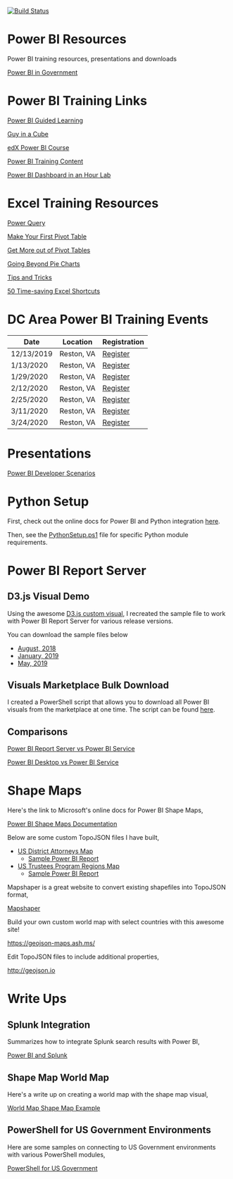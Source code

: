 [![Build Status](https://dev.azure.com/stevewi2019/stevewi/_apis/build/status/SteveWinward.PowerBI?branchName=master)](https://dev.azure.com/stevewi2019/stevewi/_build/latest?definitionId=1&branchName=master)

# Power BI Resources
Power BI training resources, presentations and downloads

[Power BI in Government](https://powergi.blog/)

# Power BI Training Links
[Power BI Guided Learning](https://docs.microsoft.com/en-us/power-bi/guided-learning/)

[Guy in a Cube](https://www.youtube.com/channel/UCFp1vaKzpfvoGai0vE5VJ0w)

[edX Power BI Course](https://www.edx.org/course/analyzing-and-visualizing-data-with-power-bi-0)

[Power BI Training Content](https://aka.ms/PBITraining)

[Power BI Dashboard in an Hour Lab](https://aka.ms/pbi-diah)

# Excel Training Resources
[Power Query](https://templates.office.com/en-us/power-query-tutorial-tm11414620)

[Make Your First Pivot Table](https://templates.office.com/en-us/pivottable-tutorial-tm16400647)

[Get More out of Pivot Tables](https://templates.office.com/en-us/get-more-out-of-pivottables-tm16410255)

[Going Beyond Pie Charts](https://templates.office.com/en-us/beyond-pie-charts-tutorial-tm45299826)

[Tips and Tricks](https://templates.office.com/en-us/tips-tricks-tm22725512)

[50 Time-saving Excel Shortcuts](https://templates.office.com/en-us/50-time-saving-excel-shortcuts-tm67670278)

# DC Area Power BI Training Events
|Date|Location|Registration|
|---|---|---|
|12/13/2019|Reston, VA|[Register](https://www.microsoftevents.com/profile/form/index.cfm?PKformID=0x79217850001&ch=x4)|
|1/13/2020|Reston, VA|[Register](https://www.microsoftevents.com/profile/form/index.cfm?PKformID=0x88481680001&ch=x4)|
|1/29/2020|Reston, VA|[Register](https://www.microsoftevents.com/profile/form/index.cfm?PKformID=0x88529560001&ch=x4)|
|2/12/2020|Reston, VA|[Register](https://www.microsoftevents.com/profile/form/index.cfm?PKformID=0x87163080001&ch=x4)|
|2/25/2020|Reston, VA|[Register](https://www.microsoftevents.com/profile/form/index.cfm?PKformID=0x88530890001&ch=x4)|
|3/11/2020|Reston, VA|[Register](https://www.microsoftevents.com/profile/form/index.cfm?PKformID=0x88488140001&ch=x4)|
|3/24/2020|Reston, VA|[Register](https://www.microsoftevents.com/profile/form/index.cfm?PKformID=0x88489470001&ch=x4)|

# Presentations
[Power BI Developer Scenarios](https://aka.ms/steve-pbi-dev)

# Python Setup
First, check out the online docs for Power BI and Python integration [here](https://docs.microsoft.com/en-us/power-bi/desktop-python-scripts).

Then, see the [PythonSetup.ps1](/Python/PythonSetup.ps1) file for specific Python module requirements.

# Power BI Report Server
## D3.js Visual Demo
Using the awesome [D3.js custom visual](https://appsource.microsoft.com/en-us/product/power-bi-visuals/WA104381354?tab=Overview), I recreated the sample file to work with Power BI Report Server for various release versions. 

You can download the sample files below

* [August, 2018](/Misc/d3js_report_server_aug_2018.pbix)
* [January, 2019](/Misc/d3js_report_server_jan_2019.pbix)
* [May, 2019](/Misc/d3js_report_server_may_2019.pbix)

## Visuals Marketplace Bulk Download
I created a PowerShell script that allows you to download all Power BI visuals from the marketplace at one time.  The script can be found [here](/Misc/VisualsBulkDownloadTool.ps1).

## Comparisons
[Power BI Report Server vs Power BI Service](https://docs.microsoft.com/en-us/power-bi/report-server/compare-report-server-service#features-of-power-bi-report-server-and-the-power-bi-service)

[Power BI Desktop vs Power BI Service](https://docs.microsoft.com/en-us/power-bi/designer/service-service-vs-desktop)

# Shape Maps
Here's the link to Microsoft's online docs for Power BI Shape Maps,

[Power BI Shape Maps Documentation](https://docs.microsoft.com/en-us/power-bi/visuals/desktop-shape-map)

Below are some custom TopoJSON files I have built,

* [US District Attorneys Map](/ShapeMaps/US_DistrictAttorneys_CONUS.json)
  * [Sample Power BI Report](https://github.com/SteveWinward/PowerBI/raw/master/ShapeMaps/US_DistrictAttorneys_Sample_Map.pbix)
* [US Trustees Program Regions Map](/ShapeMaps/USTP_Regions_Map_CONUS.json)
  * [Sample Power BI Report](https://github.com/SteveWinward/PowerBI/raw/master/ShapeMaps/USTP_Sample_Map.pbix)

Mapshaper is a great website to convert existing shapefiles into TopoJSON format,

[Mapshaper](https://mapshaper.org/)

Build your own custom world map with select countries with this awesome site!

https://geojson-maps.ash.ms/

Edit TopoJSON files to include additional properties,

http://geojson.io


# Write Ups
## Splunk Integration
Summarizes how to integrate Splunk search results with Power BI,

[Power BI and Splunk](/WriteUps/splunk.md)

## Shape Map World Map
Here's a write up on creating a world map with the shape map visual,

[World Map Shape Map Example](/WriteUps/world-map.md)

## PowerShell for US Government Environments
Here are some samples on connecting to US Government environments with various PowerShell modules,

[PowerShell for US Government](/WriteUps/powershell.md)
